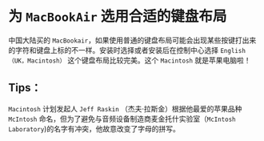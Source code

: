 # 为 `MacBookAir` 选用合适的键盘布局

中国大陆买的 `MacBookair`，如果使用普通的键盘布局可能会出现某些按键打出来的字符和键盘上标的不一样。安装时选择或者安装后在控制中心选择 `English（UK，Macintosh）` 这个键盘布局比较完美。这个 `Macintosh` 就是苹果电脑啦！

## Tips：

`Macintosh` 计划发起人 `Jeff Raskin` （杰夫·拉斯金）根据他最爱的苹果品种 `McIntosh` 命名，但为了避免与音频设备制造商麦金托什实验室（`McIntosh Laboratory`)的名字有冲突，他故意改变了字母的拼写。

 
 <comment-comment/> 
 